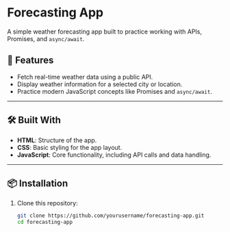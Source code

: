 # Forecasting App  

A simple weather forecasting app built to practice working with APIs, Promises, and `async/await`.  

## 🚀 Features  

- Fetch real-time weather data using a public API.  
- Display weather information for a selected city or location.  
- Practice modern JavaScript concepts like Promises and `async/await`.  

---

## 🛠️ Built With  

- **HTML**: Structure of the app.  
- **CSS**: Basic styling for the app layout.  
- **JavaScript**: Core functionality, including API calls and data handling.  

---

## 📦 Installation  

1. Clone this repository:  
   ```bash  
   git clone https://github.com/yourusername/forecasting-app.git  
   cd forecasting-app  
